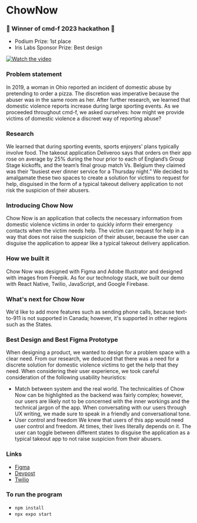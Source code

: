 # ChowNow

### 👑 Winner of cmd-f 2023 hackathon 👑
- Podium Prize: 1st place
- Iris Labs Sponsor Prize: Best design

[![Watch the video](https://img.youtube.com/vi/File-i47Iss/maxresdefault.jpg)](https://youtu.be/File-i47Iss)


### Problem statement
In 2019, a woman in Ohio reported an incident of domestic abuse by pretending to order a pizza. The discretion was imperative because the abuser was in the same room as her. After further research, we learned that domestic violence reports increase during large sporting events. As we proceeded throughout cmd-f, we asked ourselves: how might we provide victims of domestic violence a discreet way of reporting abuse?

### Research
We learned that during sporting events, sports enjoyers' plans typically involve food. The takeout application Deliveroo says that orders on their app rose on average by 25% during the hour prior to each of England’s Group Stage kickoffs, and the team’s final group match Vs. Belgium they claimed was their “busiest ever dinner service for a Thursday night.” We decided to amalgamate these two spaces to create a solution for victims to request for help, disguised in the form of a typical takeout delivery application to not risk the suspicion of their abusers.

### Introducing Chow Now
Chow Now is an application that collects the necessary information from domestic violence victims in order to quickly inform their emergency contacts when the victim needs help. The victim can request for help in a way that does not raise the suspicion of their abuser, because the user can disguise the application to appear like a typical takeout delivery application.

### How we built it
Chow Now was designed with Figma and Adobe Illustrator and designed with images from Freepik. As for our technology stack, we built our demo with React Native, Twilio, JavaScript, and Google Firebase.

### What's next for Chow Now
We'd like to add more features such as sending phone calls, because text-to-911 is not supported in Canada; however, it's supported in other regions such as the States.

### Best Design and Best Figma Prototype
When designing a product, we wanted to design for a problem space with a clear need. From our research, we deduced that there was a need for a discrete solution for domestic violence victims to get the help that they need. When considering their user experience, we took careful consideration of the following usability heuristics:

- Match between system and the real world. The technicalities of Chow Now can be highlighted as the backend was fairly complex; however, our users are likely not to be concerned with the inner workings and the technical jargon of the app. When conversating with our users through UX writing, we made sure to speak in a friendly and conversational tone.
- User control and freedom We knew that users of this app would need user control and freedom. At times, their lives literally depends on it. The user can toggle between different states to disguise the application as a typical takeout app to not raise suspicion from their abusers.

### Links
- [Figma](https://www.figma.com/proto/9RsuTx3qRiindT4YsXA8Xt/CHOWNOW?page-id=0%3A1&node-id=1%3A6108&viewport=-187%2C-113%2C1&scaling=min-zoom&starting-point-node-id=17%3A8167)
- [Devpost](https://devpost.com/software/chow-now)
- [Twilio](https://www.twilio.com/)

### To run the program
- ```npm install```
- ```npx expo start```
